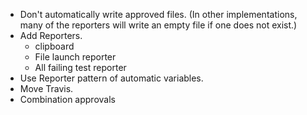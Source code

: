 * Don't automatically write approved files.  (In other implementations, many of the reporters will write an empty file if one does not exist.)
* Add Reporters.
  * clipboard
  * File launch reporter
  * All failing test reporter
* Use Reporter pattern of automatic variables.
* Move Travis.
* Combination approvals

